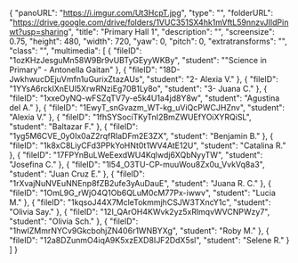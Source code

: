 {
      "panoURL": "https://i.imgur.com/Ut3HcpT.jpg",
      "type": "",
      "folderURL": "https://drive.google.com/drive/folders/1VUC351SX4hk1mVftL59nnzvJIIdPinwt?usp=sharing",
      "title": "Primary Hall 1",
      "description": "",
      "screensize": 0.75,
      "height": 480,
      "width": 720,
      "yaw": 0,
      "pitch": 0,
      "extratransforms": "",
      "class": "",
      "multimedia": [
         {
            "fileID": "1ozKHzJesguMn58W9Br9vUBTyGEyyWKBy",
            "student": "\"Science in Primary\" - Antonella Gaitan"
         },
         {
            "fileID": "18D-JwkhwucDEjuVmfn1uGurixZtazAUs",
            "student": "2- Alexia V."
         },
         {
            "fileID": "1YYsA6rckIXnEUl5XrwRNziEg70B1Ly8o",
            "student": "3- Juana C."
         },
         {
            "fileID": "1xxeOyNQ-wFSZqTV7y-e5k4U1a4jd8Y8w",
            "student": "Agustina del A."
         },
         {
            "fileID": "1EwyT_snGvazm_WT-kg_uViQcPWCJHZnv",
            "student": "Alexia V."
         },
         {
            "fileID": "1fhSYSociTKyTnI2BmZWUEfYOiXYRQiSL",
            "student": "Baltazar F."
         },
         {
            "fileID": "1yg5M6CVE_0y0Ix0aZ2rqfRIaDFm2E3ZX",
            "student": "Benjamin B."
         },
         {
            "fileID": "1k8xC8LiyCFd3PPkYoHNt0t1WV4AtE12U",
            "student": "Catalina R."
         },
         {
            "fileID": "17FPYnBuLWeEexdWU4Kqlwdj6XQbNyyTW",
            "student": "Josefina C."
         },
         {
            "fileID": "1l54_O3TU-CP-muuWou8Zx0u_VvkVq8a3",
            "student": "Juan Cruz E."
         },
         {
            "fileID": "1rXvajNuNVEuNNEnp8fZB2ufe3yAuDauE",
            "student": "Juana R. C."
         },
         {
            "fileID": "1OmL9G_rWjO4Q1Ob6QLuM0cM77Px-iwwv",
            "student": "Lucia M."
         },
         {
            "fileID": "1kqsoJ44X7McleTokmmjhCSJW3TXncY1c",
            "student": "Olivia Say."
         },
         {
            "fileID": "12I_QArOH4KWvk2yz5xRlmqvWVCNPWzy7",
            "student": "Olivia Sch."
         },
         {
            "fileID": "1hwIZMmrNYCv9GkcbohjZN406r1WNBYXg",
            "student": "Roby M."
         },
         {
            "fileID": "12a8DZunmO4iqA9K5xzEXD8IJF2DdX5sl",
            "student": "Selene R."
         }
      ]
   }